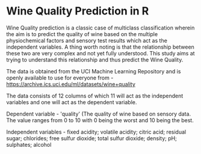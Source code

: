 # Wine Quality Prediction in R

Wine Quality prediction is a classic case of multiclass classification wherein the aim is to predict the quality of wine based on the multiple physiochemical factors and sensory test results which act as the independent variables. A thing worth noting is that the relationship between these two are very complex and not yet fully understood. This study aims at trying to understand this relationship and thus predict the Wine Quality.

The data is obtained from the UCI Machine Learning Repository and is openly available to use for everyone from - https://archive.ics.uci.edu/ml/datasets/wine+quality

The data consists of 12 columns of which 11 will act as the independent variables and one will act as the dependent variable.

Dependent variable - 'quality' (The quality of wine based on sensory data. The value ranges from 0 to 10 with 0 being the worst and 10 being the best.

Independent variables - fixed acidity; volatile acidity; citric acid; residual sugar; chlorides; free sulfur dioxide; total sulfur dioxide; density; pH; sulphates; alcohol
